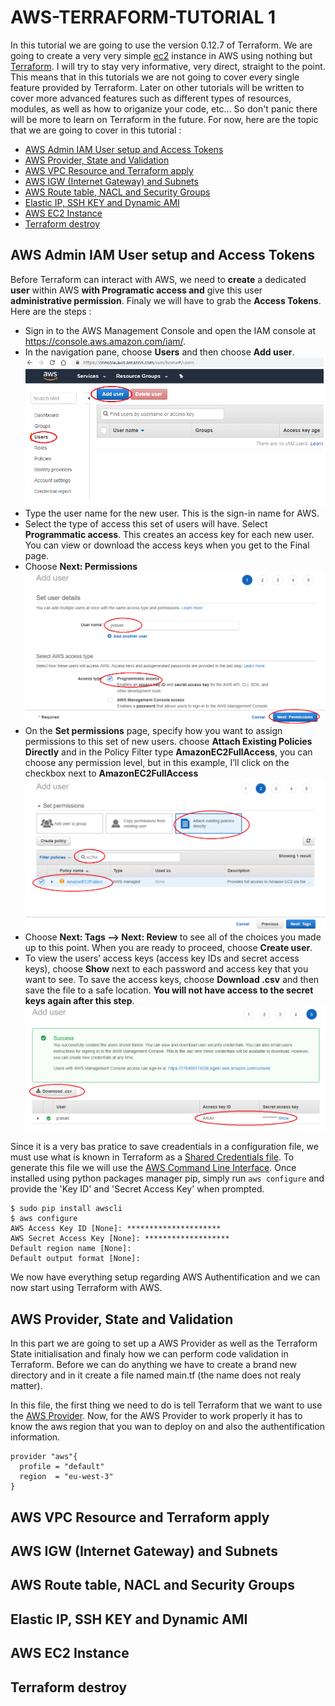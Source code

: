 # AWS-TERRAFORM-TUTORIAL 1
In this tutorial we are going to use the version 0.12.7 of Terraform. We are going to create a very very simple [ec2](https://aws.amazon.com/en/ec2/) instance in AWS using nothing but [Terraform](https://www.terraform.io/). I will try to stay very informative, very direct, straight to the point. This means that in this tutorials we are not going to cover every single feature provided by Terraform. Later on other tutorials will be written to cover more advanced features such as different types of resources, modules, as well as how to origanize your code, etc... So don't panic there will be more to learn on Terraform in the future. For now, here are the topic that we are going to cover in this tutorial :
- [AWS Admin IAM User setup and Access Tokens](#AWS-Admin-IAM-User-setup-and-Access-Tokens)
- [AWS Provider, State and Validation](#AWS-Provider,-State-and-Validation)
- [AWS VPC Resource and Terraform apply](#AWS-VPC-Resource-and-Terraform-apply)
- [AWS IGW (Internet Gateway) and Subnets](#AWS-IGW-(Internet-Gateway)-and-Subnets)
- [AWS Route table, NACL and Security Groups](#AWS-Route-table,-NACL-and-Security-Groups)
- [Elastic IP, SSH KEY and Dynamic AMI](#Elastic-IP,-SSH-KEY-and-Dynamic-AMI)
- [AWS EC2 Instance](#AWS-EC2-Instance)
- [Terraform destroy](#Terraform-destroy)

## AWS Admin IAM User setup and Access Tokens
Before Terraform can interact with AWS, we need to **create** a dedicated **user** within AWS **with Programatic access and** give this user **administrative permission**. Finaly we will have to grab the **Access Tokens**.
Here are the steps :
- Sign in to the AWS Management Console and open the IAM console at https://console.aws.amazon.com/iam/.
- In the navigation pane, choose **Users** and then choose **Add user**.![](assets/aws-new-programatic-user-step1.png)
- Type the user name for the new user. This is the sign-in name for AWS.
- Select the type of access this set of users will have.
Select **Programmatic access**. This creates an access key for each new user. You can view or download the access keys when you get to the Final page.
- Choose **Next: Permissions**![](assets/aws-new-programatic-user-step2.png)
- On the **Set permissions** page, specify how you want to assign permissions to this set of new users. choose **Attach Existing Policies Directly** and in the Policy Filter type **AmazonEC2FullAccess**, you can choose any permission level, but in this example, I’ll click on the checkbox next to **AmazonEC2FullAccess**![](assets/aws-new-programatic-user-step3.png)
- Choose **Next: Tags –> Next: Review** to see all of the choices you made up to this point. When you are ready to proceed, choose **Create user**.
- To view the users’ access keys (access key IDs and secret access keys), choose **Show** next to each password and access key that you want to see. To save the access keys, choose **Download .csv** and then save the file to a safe location. **You will not have access to the secret keys again after this step**.![](assets/aws-new-programatic-user-step4.png)

Since it is a very bas pratice to save creadentials in a configuration file, we must use what is known in Terraform as a [Shared Credentials file](https://www.terraform.io/docs/providers/aws/index.html#shared-credentials-file). To generate this file we will use the [AWS Command Line Interface](https://aws.amazon.com/en/cli). Once installed using python packages manager pip, simply run ```aws configure``` and provide the 'Key ID' and 'Secret Access Key' when prompted.

```
$ sudo pip install awscli
$ aws configure
AWS Access Key ID [None]: *********************
AWS Secret Access Key [None]: *******************
Default region name [None]:
Default output format [None]:
```

We now have everything setup regarding AWS Authentification and we can now start using Terraform with AWS.

## AWS Provider, State and Validation
In this part we are going to set up a AWS Provider as well as the Terraform State initialisation and finaly how we can perform code validation in Terraform. Before we can do anything we have to create a brand new directory and in it create a file named main.tf (the name does not realy matter).

In this file, the first thing we need to do is tell Terraform that we want to use the [AWS Provider](https://www.terraform.io/docs/providers/aws/index.html). Now, for the AWS Provider to work properly it has to know the aws region that you wan to deploy on and also the authentification information.

```hcl
provider "aws"{
  profile = "default"
  region  = "eu-west-3"
}
```

## AWS VPC Resource and Terraform apply



## AWS IGW (Internet Gateway) and Subnets



## AWS Route table, NACL and Security Groups



## Elastic IP, SSH KEY and Dynamic AMI



## AWS EC2 Instance



## Terraform destroy